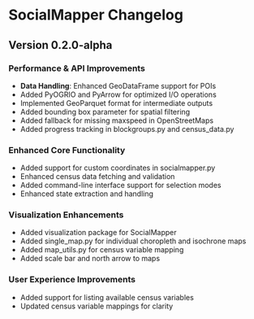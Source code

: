 # SocialMapper Changelog

## Version 0.2.0-alpha

### Performance & API Improvements
- **Data Handling**: Enhanced GeoDataFrame support for POIs
- Added PyOGRIO and PyArrow for optimized I/O operations
- Implemented GeoParquet format for intermediate outputs
- Added bounding box parameter for spatial filtering
- Added fallback for missing maxspeed in OpenStreetMaps
- Added progress tracking in blockgroups.py and census_data.py

### Enhanced Core Functionality
- Added support for custom coordinates in socialmapper.py
- Enhanced census data fetching and validation
- Added command-line interface support for selection modes
- Enhanced state extraction and handling

### Visualization Enhancements
- Added visualization package for SocialMapper
- Added single_map.py for individual choropleth and isochrone maps
- Added map_utils.py for census variable mapping
- Added scale bar and north arrow to maps

### User Experience Improvements
- Added support for listing available census variables
- Updated census variable mappings for clarity